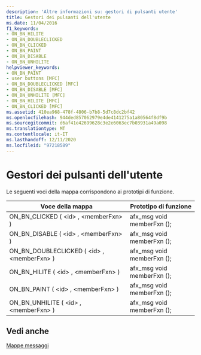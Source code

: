 ```yaml
---
description: 'Altre informazioni su: gestori di pulsanti utente'
title: Gestori dei pulsanti dell'utente
ms.date: 11/04/2016
f1_keywords:
- ON_BN_HILITE
- ON_BN_DOUBLECLICKED
- ON_BN_CLICKED
- ON_BN_PAINT
- ON_BN_DISABLE
- ON_BN_UNHILITE
helpviewer_keywords:
- ON_BN_PAINT
- user buttons [MFC]
- ON_BN_DOUBLECLICKED [MFC]
- ON_BN_DISABLE [MFC]
- ON_BN_UNHILITE [MFC]
- ON_BN_HILITE [MFC]
- ON_BN_CLICKED [MFC]
ms.assetid: 410ea968-478f-4806-b7b8-5d7c8dc2bf42
ms.openlocfilehash: 944ded857062979e4de4141275a1a80564f8df9b
ms.sourcegitcommit: d6af41e42699628c3e2e6063ec7b03931a49a098
ms.translationtype: MT
ms.contentlocale: it-IT
ms.lasthandoff: 12/11/2020
ms.locfileid: "97218589"
---
```

# <a name="user-button-handlers"></a>Gestori dei pulsanti dell'utente

Le seguenti voci della mappa corrispondono ai prototipi di funzione.

|Voce della mappa|Prototipo di funzione|
|---------------|------------------------|
|ON_BN_CLICKED ( \<id> , \<memberFxn> )|afx_msg void memberFxn ();|
|ON_BN_DISABLE ( \<id> , \<memberFxn> )|afx_msg void memberFxn ();|
|ON_BN_DOUBLECLICKED ( \<id> , \<memberFxn> )|afx_msg void memberFxn ();|
|ON_BN_HILITE ( \<id> , \<memberFxn> )|afx_msg void memberFxn ();|
|ON_BN_PAINT ( \<id> , \<memberFxn> )|afx_msg void memberFxn ();|
|ON_BN_UNHILITE ( \<id> , \<memberFxn> )|afx_msg void memberFxn ();|

## <a name="see-also"></a>Vedi anche

[Mappe messaggi](../../mfc/reference/message-maps-mfc.md)
